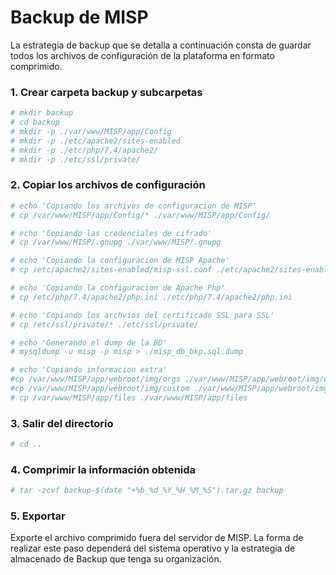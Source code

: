 # Backup de MISP

La estrategia de backup que se detalla a continuación consta de guardar todos los archivos de configuración de la plataforma en formato comprimido.

### 1. Crear carpeta backup y subcarpetas
```sh
# mkdir backup
# cd backup
# mkdir -p ./var/www/MISP/app/Config
# mkdir -p ./etc/apache2/sites-enabled
# mkdir -p ./etc/php/7.4/apache2/
# mkdir -p ./etc/ssl/private/
```


### 2. Copiar los archivos de configuración


```sh
# echo 'Copiando los archivos de configuracion de MISP'
# cp /var/www/MISP/app/Config/* ./var/www/MISP/app/Config/

# echo 'Copiando las credenciales de cifrado'
# cp /var/www/MISP/.gnupg ./var/www/MISP/.gnupg

# echo 'Copiando la configuracion de MISP Apache' 
# cp /etc/apache2/sites-enabled/misp-ssl.conf ./etc/apache2/sites-enabled/misp-ssl.conf

# echo 'Copiando la configuracion de Apache Php'
# cp /etc/php/7.4/apache2/php.ini ./etc/php/7.4/apache2/php.ini

# echo 'Copiando los archvios del certificado SSL para SSL'
# cp /etc/ssl/private/* ./etc/ssl/private/

# echo 'Generando el dump de la BD'
# mysqldump -u misp -p misp > ./misp_db_bkp.sql.dump

# echo 'Copiando informacion extra'
#cp /var/www/MISP/app/webroot/img/orgs ./var/www/MISP/app/webroot/img/orgs
#cp /var/www/MISP/app/webroot/img/custom ./var/www/MISP/app/webroot/img/custom
# cp /var/www/MISP/app/files ./var/www/MISP/app/files
```

### 3. Salir del directorio


```sh
# cd ..
```
### 4. Comprimir la información obtenida
```sh
# tar -zcvf backup-$(date "+%b_%d_%Y_%H_%M_%S").tar.gz backup
```

### 5. Exportar

Exporte el archivo comprimido fuera del servidor de MISP. La forma de realizar este paso dependerá del sistema operativo y la estrategia de almacenado de Backup que tenga su organización.